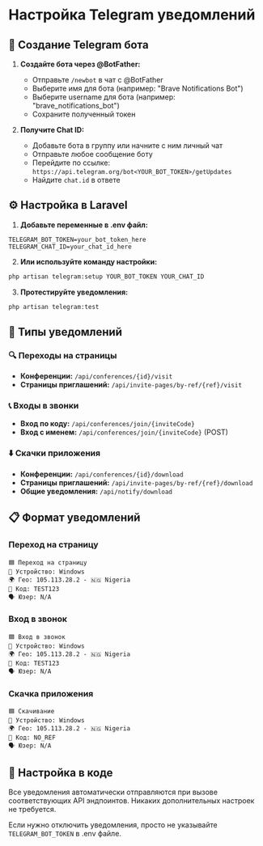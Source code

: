 # Настройка Telegram уведомлений

## 🤖 Создание Telegram бота

1. **Создайте бота через @BotFather:**
   - Отправьте `/newbot` в чат с @BotFather
   - Выберите имя для бота (например: "Brave Notifications Bot")
   - Выберите username для бота (например: "brave_notifications_bot")
   - Сохраните полученный токен

2. **Получите Chat ID:**
   - Добавьте бота в группу или начните с ним личный чат
   - Отправьте любое сообщение боту
   - Перейдите по ссылке: `https://api.telegram.org/bot<YOUR_BOT_TOKEN>/getUpdates`
   - Найдите `chat.id` в ответе

## ⚙️ Настройка в Laravel

1. **Добавьте переменные в .env файл:**
```env
TELEGRAM_BOT_TOKEN=your_bot_token_here
TELEGRAM_CHAT_ID=your_chat_id_here
```

2. **Или используйте команду настройки:**
```bash
php artisan telegram:setup YOUR_BOT_TOKEN YOUR_CHAT_ID
```

3. **Протестируйте уведомления:**
```bash
php artisan telegram:test
```

## 📱 Типы уведомлений

### 🔍 Переходы на страницы
- **Конференции:** `/api/conferences/{id}/visit`
- **Страницы приглашений:** `/api/invite-pages/by-ref/{ref}/visit`

### 📞 Входы в звонки
- **Вход по коду:** `/api/conferences/join/{inviteCode}`
- **Вход с именем:** `/api/conferences/join/{inviteCode}` (POST)

### ⬇️ Скачки приложения
- **Конференции:** `/api/conferences/{id}/download`
- **Страницы приглашений:** `/api/invite-pages/by-ref/{ref}/download`
- **Общие уведомления:** `/api/notify/download`

## 📋 Формат уведомлений

### Переход на страницу
```
🟦 Переход на страницу
📱 Устройство: Windows
🌍 Гео: 105.113.28.2 - 🇳🇬 Nigeria
🔗 Код: TEST123
🗣 Юзер: N/A
```

### Вход в звонок
```
🟦 Вход в звонок
📱 Устройство: Windows
🌍 Гео: 105.113.28.2 - 🇳🇬 Nigeria
🔗 Код: TEST123
🗣 Юзер: N/A
```

### Скачка приложения
```
🟦 Скачивание
📱 Устройство: Windows
🌍 Гео: 105.113.28.2 - 🇳🇬 Nigeria
🔗 Код: NO_REF
🗣 Юзер: N/A
```

## 🔧 Настройка в коде

Все уведомления автоматически отправляются при вызове соответствующих API эндпоинтов. Никаких дополнительных настроек не требуется.

Если нужно отключить уведомления, просто не указывайте `TELEGRAM_BOT_TOKEN` в .env файле.
